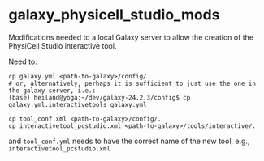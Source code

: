 # galaxy_physicell_studio_mods

Modifications needed to a local Galaxy server to allow the creation of the PhysiCell Studio interactive tool.

Need to:
```
cp galaxy.yml <path-to-galaxy>/config/.
# or, alternatively, perhaps it is sufficient to just use the one in the galaxy server, i.e.:
(base) heiland@yoga:~/dev/galaxy-24.2.3/config$ cp galaxy.yml.interactivetools galaxy.yml

cp tool_conf.xml <path-to-galaxy>/config/.
cp interactivetool_pcstudio.xml <path-to-galaxy>/tools/interactive/.
```
and `tool_conf.yml` needs to have the correct name of the new tool, e.g., `interactivetool_pcstudio.xml`

